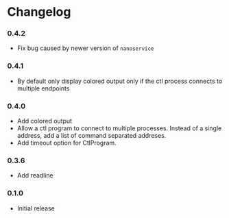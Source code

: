 Changelog
==========

### 0.4.2

* Fix bug caused by newer version of `nanoservice`

### 0.4.1

* By default only display colored output only if the ctl process
  connects to multiple endpoints

### 0.4.0

* Add colored output
* Allow a ctl program to connect to multiple processes.
  Instead of a single address, add a list of command separated addreses.
* Add timeout option for CtlProgram.

### 0.3.6

* Add readline


### 0.1.0

* Initial release
